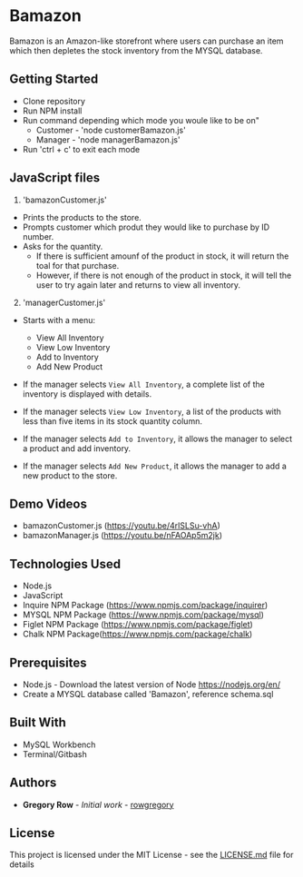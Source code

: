 # Bamazon

Bamazon is an Amazon-like storefront where users can purchase an item which then depletes the stock inventory from the MYSQL database.

## Getting Started

 * Clone repository
 * Run NPM install
 * Run command depending which mode you woule like to be on"
   * Customer - 'node customerBamazon.js'
   * Manager - 'node managerBamazon.js'
 * Run 'ctrl + c' to exit each mode

## JavaScript files

1. 'bamazonCustomer.js'
  * Prints the products to the store.
  * Prompts customer which produt they would like to purchase by ID number.
  * Asks for the quantity.
    * If there is sufficient amounf of the product in stock, it will return the toal for that purchase.
    * However, if there is not enough of the product in stock, it will tell the user to try again later and returns to view all               inventory.
    
2. 'managerCustomer.js'
  * Starts with a menu:
    * View All Inventory
    * View Low Inventory
    * Add to Inventory
    * Add New Product
     
   * If the manager selects `View All Inventory`, a complete list of the inventory is displayed with details.
   * If the manager selects `View Low Inventory`, a list of the products with less than five items in its stock quantity column.
   * If the manager selects `Add to Inventory`, it allows the manager to select a product and add inventory.
   * If the manager selects `Add New Product`, it allows the manager to add a new product to the store.
     
## Demo Videos

 * bamazonCustomer.js (https://youtu.be/4rlSLSu-vhA)
 * bamazonManager.js (https://youtu.be/nFAOAp5m2jk)
 
## Technologies Used

 * Node.js
 * JavaScript
 * Inquire NPM Package (https://www.npmjs.com/package/inquirer)
 * MYSQL NPM Package (https://www.npmjs.com/package/mysql)
 * Figlet NPM Package (https://www.npmjs.com/package/figlet)
 * Chalk NPM Package(https://www.npmjs.com/package/chalk)

## Prerequisites

 - Node.js - Download the latest version of Node https://nodejs.org/en/
 - Create a MYSQL database called 'Bamazon', reference schema.sql

## Built With

 * MySQL Workbench
 * Terminal/Gitbash

## Authors

 * **Gregory Row** - *Initial work* - [rowgregory](https://github.com/rowgregory)

## License

This project is licensed under the MIT License - see the [LICENSE.md](LICENSE.md) file for details

